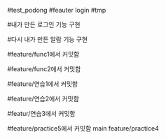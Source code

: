 #test_podong
#feauter login
#tmp

#내가 만든 로그인 기능 구현

#다시 내가 만든 알람 기능 구현

#feature/func1에서 커밋함

#feature/func2에서 커밋함

#feature/연습1에서 커밋함

#feature/연습2에서 커밋함

#featur/연습3에서 커밋함


#feature/practice5에서 커밋함
 main
feature/practice4


